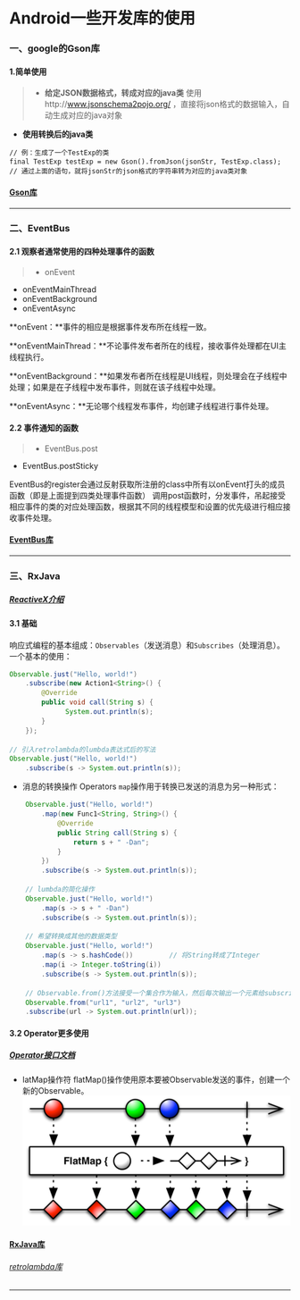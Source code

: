 # Android一些开发库的使用
### 一、google的Gson库
#### 1.简单使用
> * **给定JSON数据格式，转成对应的java类**
使用http://www.jsonschema2pojo.org/ ，直接将json格式的数据输入，自动生成对应的java对象
* **使用转换后的java类**
```code
// 例：生成了一个TestExp的类
final TestExp testExp = new Gson().fromJson(jsonStr, TestExp.class);
// 通过上面的语句，就将jsonStr的json格式的字符串转为对应的java类对象
```













#### [Gson库][2]
--------------------------------------------------------------------------
### 二、EventBus
#### 2.1 观察者通常使用的四种处理事件的函数
> * onEvent
* onEventMainThread
* onEventBackground
* onEventAsync

**onEvent：**事件的相应是根据事件发布所在线程一致。

**onEventMainThread：**不论事件发布者所在的线程，接收事件处理都在UI主线程执行。

**onEventBackground：**如果发布者所在线程是UI线程，则处理会在子线程中处理；如果是在子线程中发布事件，则就在该子线程中处理。

**onEventAsync：**无论哪个线程发布事件，均创建子线程进行事件处理。

#### 2.2 事件通知的函数
> * EventBus.post
* EventBus.postSticky

EventBus的register会通过反射获取所注册的class中所有以onEvent打头的成员函数（即是上面提到四类处理事件函数）
调用post函数时，分发事件，吊起接受相应事件的类的对应处理函数，根据其不同的线程模型和设置的优先级进行相应接收事件处理。

#### [EventBus库][2]
--------------------------------------------------------------------------
### 三、RxJava
##### [ReactiveX介绍][6]

#### 3.1 基础
响应式编程的基本组成：`Observables`（发送消息）和`Subscribes`（处理消息）。
一个基本的使用：
```java
Observable.just("Hello, world!")
    .subscribe(new Action1<String>() {
        @Override
        public void call(String s) {
              System.out.println(s);
        }
    });

// 引入retrolambda的lumbda表达式后的写法
Observable.just("Hello, world!")
	.subscribe(s -> System.out.println(s));
```
* 消息的转换操作 Operators
`map`操作用于转换已发送的消息为另一种形式：
```java
	Observable.just("Hello, world!")
		.map(new Func1<String, String>() {
			@Override
			public String call(String s) {
				return s + " -Dan";
			}
		})
		.subscribe(s -> System.out.println(s));

	// lumbda的简化操作
	Observable.just("Hello, world!")
		.map(s -> s + " -Dan")
		.subscribe(s -> System.out.println(s));

	// 希望转换成其他的数据类型
	Observable.just("Hello, world!")
		.map(s -> s.hashCode())			// 将String转成了Integer
		.map(i -> Integer.toString(i))
		.subscribe(s -> System.out.println(s));

	// Observable.from()方法接受一个集合作为输入，然后每次输出一个元素给subscribe
	Observable.from("url1", "url2", "url3")
    .subscribe(url -> System.out.println(url));
```

#### 3.2 Operator更多使用
##### [Operator接口文档][5]
* latMap操作符
flatMap()操作使用原本要被Observable发送的事件，创建一个新的Observable。
![](../img/flatMap.c.png)

















#### [RxJava库][3]
###### [retrolambda库][4]
--------------------------------------------------------------------------



[1]:https://github.com/google/gson
[2]:https://github.com/greenrobot/EventBus
[3]:https://github.com/ReactiveX/RxJava
[4]:https://github.com/evant/gradle-retrolambda
[5]:http://reactivex.io/documentation/operators.html
[6]:http://reactivex.io/
